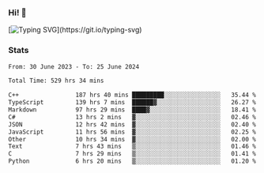 ### Hi!  👋

[![Typing SVG](https://readme-typing-svg.herokuapp.com?font=Fira+Code&pause=1000&width=435&lines=Hello!+I'm+Texiwustion.)](https://git.io/typing-svg)

### Stats

<!--START_SECTION:waka-->

```txt
From: 30 June 2023 - To: 25 June 2024

Total Time: 529 hrs 34 mins

C++                187 hrs 40 mins █████████░░░░░░░░░░░░░░░░   35.44 %
TypeScript         139 hrs 7 mins  ██████▓░░░░░░░░░░░░░░░░░░   26.27 %
Markdown           97 hrs 29 mins  ████▓░░░░░░░░░░░░░░░░░░░░   18.41 %
C#                 13 hrs 2 mins   ▓░░░░░░░░░░░░░░░░░░░░░░░░   02.46 %
JSON               12 hrs 42 mins  ▓░░░░░░░░░░░░░░░░░░░░░░░░   02.40 %
JavaScript         11 hrs 56 mins  ▓░░░░░░░░░░░░░░░░░░░░░░░░   02.25 %
Other              10 hrs 34 mins  ▓░░░░░░░░░░░░░░░░░░░░░░░░   02.00 %
Text               7 hrs 43 mins   ▒░░░░░░░░░░░░░░░░░░░░░░░░   01.46 %
C                  7 hrs 29 mins   ▒░░░░░░░░░░░░░░░░░░░░░░░░   01.41 %
Python             6 hrs 20 mins   ▒░░░░░░░░░░░░░░░░░░░░░░░░   01.20 %
```

<!--END_SECTION:waka-->
